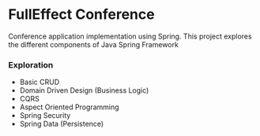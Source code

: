 # FullEffect Conference
Conference application implementation using Spring. This project explores the different components of Java Spring Framework

### Exploration
* Basic CRUD 
* Domain Driven Design (Business Logic)
* CQRS
* Aspect Oriented Programming
* Spring Security
* Spring Data (Persistence)